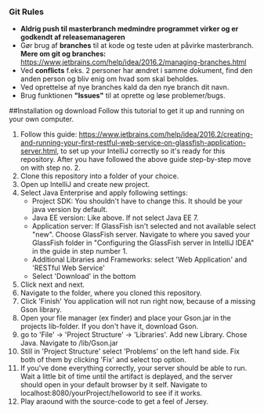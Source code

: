 ### Git Rules

* **Aldrig push til masterbranch medmindre programmet virker og er godkendt af releasemanageren**
* Gør brug af **branches** til at kode og teste uden at påvirke masterbranch. **Mere om git og branches:** https://www.jetbrains.com/help/idea/2016.2/managing-branches.html
* Ved **conflicts** f.eks. 2 personer har ændret i samme dokument, find den anden person og bliv enig om hvad som skal beholdes. 
* Ved oprettelse af nye branches kald da den nye branch dit navn. 
* Brug funktionen **"Issues"** til at oprette og løse problemer/bugs. 


##Installation og download
Follow this tutorial to get it up and running on your own computer.

1. Follow this guide: https://www.jetbrains.com/help/idea/2016.2/creating-and-running-your-first-restful-web-service-on-glassfish-application-server.html, to set up your IntelliJ correctly so it's ready for this repository. After you have followed the above guide step-by-step move on with step no. 2. 
2. Clone this repository into a folder of your choice.
3. Open up IntelliJ and create new project.
4. Select Java Enterprise and apply following settings:
    - Project SDK: You shouldn't have to change this. It should be your java version by default.
    - Java EE version: Like above. If not select Java EE 7.
    - Application server: If GlassFish isn't selected and not available select "new". Choose GlassFish server. Navigate to where you saved your GlassFish folder in "Configuring the GlassFish server in IntelliJ IDEA" in the guide in step number 1.
    - Additional Libraries and Frameworks: select 'Web Application' and 'RESTful Web Service'
    - Select 'Download' in the bottom
5. Click next and next.
6. Navigate to the folder, where you cloned this repository.
7. Click 'Finish'
You application will not run right now, because of a missing Gson library.
8. Open your file manager (ex finder) and place your Gson.jar in the projects lib-folder. If you don't have it, download Gson.
9. go to 'File' → 'Project Structure' → 'Libraries'. Add new Library. Chose Java. Navigate to /lib/Gson.jar
10. Still in 'Project Structure' select 'Problems' on the left hand side. Fix both of them by clicking 'Fix' and select top option. 
11. If you've done everything correctly, your server should be able to run. Wait a little bit of time until the artifact is deplayed, and the server should open in your default browser by it self. Navigate to localhost:8080/yourProject/helloworld to see if it works. 
12. Play araound with the source-code to get a feel of Jersey. 

    
